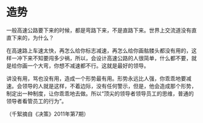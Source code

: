 # 造势

一般高速公路要下来的时候，都是弯路下来，不是直路下来。世界上交流道没有直直下来的，为什么？ 

在高速路上车速太快，再怎么给你标志减速，再怎么给你画骷髅头都没有用的，这样一冲下来不知要闯多少祸，所以，会设计高速公路的人很简单，什么都不要，就是给你画一个大弯，你想不减速都不行。这就是最好的领导。 

讲没有用，骂也没有用，造成一个形势最有用。形势永远比人强，你乖乖地要减速。会领导的人就是这样，不着边际，没有任何警示，但是，他会造成那个形势，制定出一种制度，让你乖乖地去做。所以“顶尖的领导者领导员工的思维，普通的领导者看管员工的行为”。 

（千絮摘自《决策》2011年第7期）